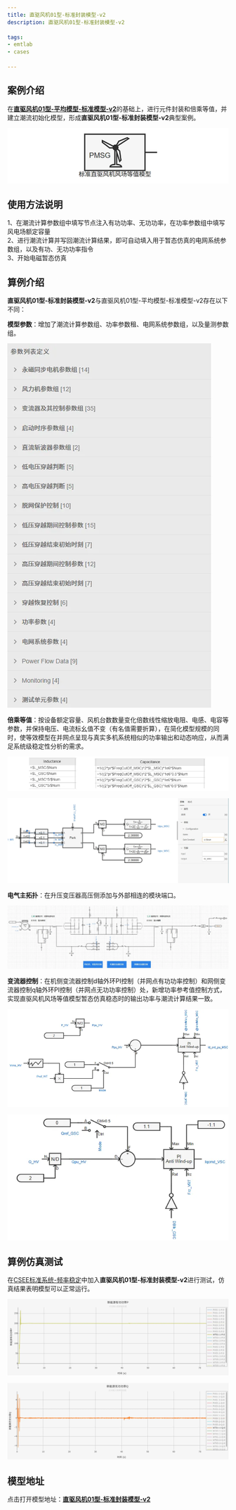 ```yaml
---
title: 直驱风机01型-标准封装模型-v2
description: 直驱风机01型-标准封装模型-v2

tags:
- emtlab
- cases

---
```



## 案例介绍

在[**直驱风机01型-平均模型-标准模型-v2**](../40-wtg_pmsg_01-fdm_avm-std-v2/index.md)的基础上，进行元件封装和倍乘等值，并建立潮流初始化模型，形成**直驱风机01型-标准封装模型-v2**典型案例。  

![元件图形](./wtg_pmsg_01-avm-stdm-v2b1-graphic.png "元件图形")


## 使用方法说明

1、在潮流计算参数组中填写节点注入有功功率、无功功率，在功率参数组中填写风电场额定容量  
2、进行潮流计算并写回潮流计算结果，即可自动填入用于暂态仿真的电网系统参数组，以及有功、无功功率指令  
3、开始电磁暂态仿真

  
## 算例介绍

**直驱风机01型-标准封装模型-v2**与直驱风机01型-平均模型-标准模型-v2存在以下不同：

**模型参数**：增加了潮流计算参数组、功率参数租、电网系统参数组，以及量测参数组。  

![模型参数列表](./wtg_pmsg_01-avm-stdm-v2b1-parameters.png "模型参数列表")


**倍乘等值**：按设备额定容量、风机台数数量变化倍数线性缩放电阻、电感、电容等参数，并保持电压、电流标幺值不变（有名值需要折算），在简化模型规模的同时，使等效模型在并网点呈现与真实多机系统相似的功率输出和动态响应，从而满足系统级稳定性分析的需求。  

![倍乘等值-电感、电容大小](./wtg_pmsg_01-avm-stdm-v2b1-lc.png "倍乘等值-电感、电容大小")   

![倍乘等值-电流大小](./wtg_pmsg_01-avm-stdm-v2b1-i.png "倍乘等值-电流大小")  


**电气主拓扑**：在升压变压器高压侧添加与外部相连的模块端口。  

![电气主拓扑](./wtg_pmsg_01-avm-stdm-v2b1-main.png "电气主拓扑")


**变流器控制**：在机侧变流器控制d轴外环PI控制（并网点有功功率控制）和网侧变流器控制q轴外环PI控制（并网点无功功率控制）处，新增功率参考值控制方式，实现直驱风机风场等值模型暂态仿真稳态时的输出功率与潮流计算结果一致。  

![机侧变流器控制d轴外环PI控制](./wtg_pmsg_01-avm-stdm-v2b1-msc.png "机侧变流器控制d轴外环PI控制")

![网侧变流器控制q轴外环PI控制](./wtg_pmsg_01-avm-stdm-v2b1-gsc.png "网侧变流器控制q轴外环PI控制")




  
## 算例仿真测试

在[CSEE标准系统-频率稳定](../../../../80-csee-standard-systems/50-frequency-stability/index.md)中加入**直驱风机01型-标准封装模型-v2**进行测试，仿真结果表明模型可以正常运行。  

![有功功率仿真结果](./wtg_pmsg_01-avm-stdm-v2b1-p.png "有功功率仿真结果")

![无功功率仿真结果](./wtg_pmsg_01-avm-stdm-v2b1-q.png "无功功率仿真结果")  

## 模型地址

点击打开模型地址：[**直驱风机01型-标准封装模型-v2**](http://cloudpss-calculate.local.ddns.cloudpss.net/model/open-cloudpss/WTG_PMSG_01-avm-stdm-v2a1)  

<!-- 
## 附：修改及调试日志

+ 20250715~0716 
  + 在之前用于标准算例测试的直驱风机01型-封装模型的基础上，将原有的高低穿控制替换为封装的电压穿越控制模型、电压穿越运行状态判断模型，并将电压穿越模型参数映射至参数列表
  + 优化整理参数列表，新增脱网保护控制参数列表
  + 修改脱网保护标志位（修改为0：正常运行；1：脱网保护），以及触发脱网保护事件日志的方式（修改为上升沿触发）
  + 加入戴维南等值电压源，等值阻抗由短路比、阻抗比计算得到
  + 加入低电压穿越故障阻抗模块
  + 删去电压穿越控制、状态判断图纸，将电压穿越相关模型移至主拓扑图纸中
  + 设置GSC、MSC变流器控制外环PI控制在电压穿越期间均被冻结，以解决输出有功小于额定值时，电压恢复后功率出现较大突刺的问题
+ 20250717 优化模型布局
+ 20250725 
  + 替换二阶传递函数模块
  + 修改电流方向和坐标变化，统一注入电网为正
  + 完善模型布局与参数、变量的标准化命名
  + 调整变流器控制中d轴电流、q轴电流与输出有功、无功功率方向一致
+ 20250728 计算并网点电压标幺值时，基准值修改为并网点电压有效值/并网点电压幅值，以根据潮流计算结果正确计算并网点电压标幺值

-->
